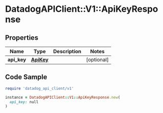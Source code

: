 # DatadogAPIClient::V1::ApiKeyResponse

## Properties

| Name | Type | Description | Notes |
| ---- | ---- | ----------- | ----- |
| **api_key** | [**ApiKey**](ApiKey.md) |  | [optional] |

## Code Sample

```ruby
require 'datadog_api_client/v1'

instance = DatadogAPIClient::V1::ApiKeyResponse.new(
  api_key: null
)
```

